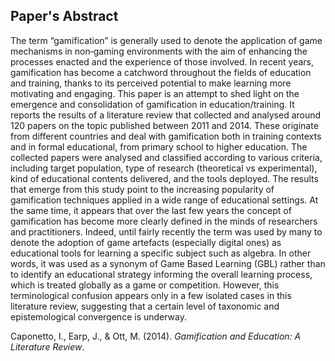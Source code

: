 ## Paper's Abstract
The term “gamification” is generally used to denote the application of game mechanisms in non‐gaming environments with the aim of enhancing the processes enacted and the experience of those involved. In recent years, gamification has become a catchword throughout the fields of education and training, thanks to its perceived potential to make learning more motivating and engaging. This paper is an attempt to shed light on the emergence and consolidation of gamification in education/training. It reports the results of a literature review that collected and analysed around 120 papers on the topic published between 2011 and 2014. These originate from different countries and deal with gamification both in training contexts and in formal educational, from primary school to higher education. The collected papers were analysed and classified according to various criteria, including target population, type of research (theoretical vs experimental), kind of educational contents delivered, and the tools deployed. The results that emerge from this study point to the increasing popularity of gamification techniques applied in a wide range of educational settings. At the same time, it appears that over the last few years the concept of gamification has become more clearly defined in the minds of researchers and practitioners. Indeed, until fairly recently the term was used by many to denote the adoption of game artefacts (especially digital ones) as educational tools for learning a specific subject such as algebra. In other words, it was used as a synonym of Game Based Learning (GBL) rather than to identify an educational strategy informing the overall learning process, which is treated globally as a game or competition. However, this terminological confusion appears only in a few isolated cases in this literature review, suggesting that a certain level of taxonomic and epistemological convergence is underway.

Caponetto, I., Earp, J., & Ott, M. (2014). _Gamification and Education: A Literature Review_.
